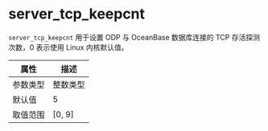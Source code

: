 # server_tcp_keepcnt

`server_tcp_keepcnt` 用于设置 ODP 与 OceanBase 数据库连接的 TCP 存活探测次数，0 表示使用 Linux 内核默认值。

|  属性    | 描述     |
|----------|---------|
| 参数类型 |   整数类型      |
| 默认值   | 5     |
| 取值范围 | [0, 9]  |
